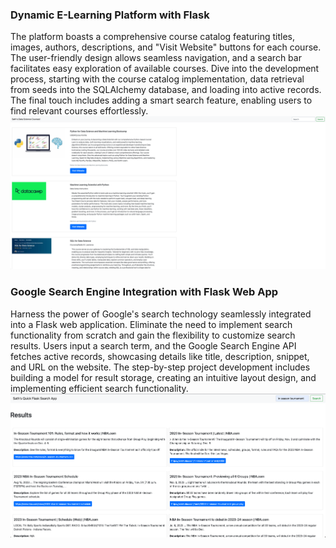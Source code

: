 ### Dynamic E-Learning Platform with Flask
The platform boasts a comprehensive course catalog featuring titles, images, authors, descriptions, and "Visit Website" buttons for each course. The user-friendly design allows seamless navigation, and a search bar facilitates easy exploration of available courses. Dive into the development process, starting with the course catalog implementation, data retrieval from seeds into the SQLAlchemy database, and loading into active records. The final touch includes adding a smart search feature, enabling users to find relevant courses effortlessly.
![Sath's ELearning Page](elearning-courses-flask-app/example.png)

### Google Search Engine Integration with Flask Web App
Harness the power of Google's search technology seamlessly integrated into a Flask web application. Eliminate the need to implement search functionality from scratch and gain the flexibility to customize search results. Users input a search term, and the Google Search Engine API fetches active records, showcasing details like title, description, snippet, and URL on the website. The step-by-step project development includes building a model for result storage, creating an intuitive layout design, and implementing efficient search functionality.
![Sath's Quick Search Engine](Google-Search-Api-Flask-App/example.png)
